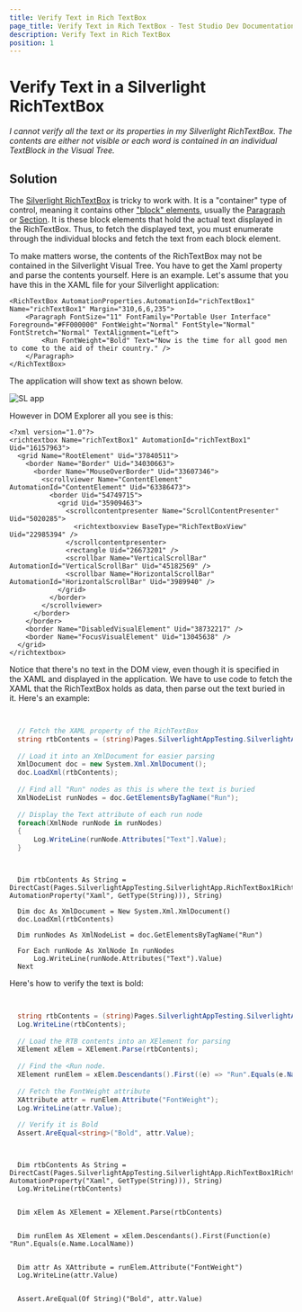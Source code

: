 ```yaml
---
title: Verify Text in Rich TextBox
page_title: Verify Text in Rich TextBox - Test Studio Dev Documentation
description: Verify Text in Rich TextBox
position: 1
---
```

# Verify Text in a Silverlight RichTextBox

_I cannot verify all the text or its properties in my Silverlight RichTextBox. The contents are either not visible or each word is contained in an individual TextBlock in the Visual Tree._

## Solution

The <a href="http://msdn.microsoft.com/en-us/library/system.windows.controls.richtextbox%28v=vs.95%29.aspx" target="_blank">Silverlight RichTextBox</a> is tricky to work with. It is a "container" type of control, meaning it contains other <a href="http://msdn.microsoft.com/en-us/library/system.windows.documents.block%28v=vs.95%29.aspx" target="_blank">"block" elements</a>, usually the <a href="http://msdn.microsoft.com/en-us/library/system.windows.documents.paragraph%28v=vs.95%29.aspx" target="_blank">Paragraph</a> or <a href="http://msdn.microsoft.com/en-us/library/system.windows.documents.section%28v=vs.95%29.aspx" target="_blank">Section</a>. It is these block elements that hold the actual text displayed in the RichTextBox. Thus, to fetch the displayed text, you must enumerate through the individual blocks and fetch the text from each block element.

To make matters worse, the contents of the RichTextBox may not be contained in the Silverlight Visual Tree. You have to get the Xaml property and parse the contents yourself. Here is an example. Let's assume that you have this in the XAML file for your Silverlight application:

````XAML
<RichTextBox AutomationProperties.AutomationId="richTextBox1" Name="richTextBox1" Margin="310,6,6,235">
    <Paragraph FontSize="11" FontFamily="Portable User Interface" Foreground="#FF000000" FontWeight="Normal" FontStyle="Normal" FontStretch="Normal" TextAlignment="Left">
        <Run FontWeight="Bold" Text="Now is the time for all good men to come to the aid of their country." />
    </Paragraph>
</RichTextBox>
````

The application will show text as shown below.

![SL app][1]

However in DOM Explorer all you see is this:

````XAML
<?xml version="1.0"?>
<richtextbox Name="richTextBox1" AutomationId="richTextBox1" Uid="16157963">
  <grid Name="RootElement" Uid="37840511">
    <border Name="Border" Uid="34030663">
      <border Name="MouseOverBorder" Uid="33607346">
        <scrollviewer Name="ContentElement" AutomationId="ContentElement" Uid="63386473">
          <border Uid="54749715">
            <grid Uid="35909463">
              <scrollcontentpresenter Name="ScrollContentPresenter" Uid="5020285">
                <richtextboxview BaseType="RichTextBoxView" Uid="22985394" />
              </scrollcontentpresenter>
              <rectangle Uid="26673201" />
              <scrollbar Name="VerticalScrollBar" AutomationId="VerticalScrollBar" Uid="45182569" />
              <scrollbar Name="HorizontalScrollBar" AutomationId="HorizontalScrollBar" Uid="3989940" />
            </grid>
          </border>
        </scrollviewer>
      </border>
    </border>
    <border Name="DisabledVisualElement" Uid="38732217" />
    <border Name="FocusVisualElement" Uid="13045638" />
  </grid>
</richtextbox>
````

Notice that there's no text in the DOM view, even though it is specified in the XAML and displayed in the application. We have to use code to fetch the XAML that the RichTextBox holds as data, then parse out the text buried in it. Here's an example:

````C#

  
  // Fetch the XAML property of the RichTextBox
  string rtbContents = (string)Pages.SilverlightAppTesting.SilverlightApp.RichTextBox1Richtextbox.GetProperty(new AutomationProperty("Xaml", typeof(string)));
  
  // Load it into an XmlDocument for easier parsing
  XmlDocument doc = new System.Xml.XmlDocument();
  doc.LoadXml(rtbContents);
  
  // Find all "Run" nodes as this is where the text is buried
  XmlNodeList runNodes = doc.GetElementsByTagName("Run");
  
  // Display the Text attribute of each run node
  foreach(XmlNode runNode in runNodes)
  {
      Log.WriteLine(runNode.Attributes["Text"].Value);
  }
````
````VB

  
  Dim rtbContents As String = DirectCast(Pages.SilverlightAppTesting.SilverlightApp.RichTextBox1Richtextbox.GetProperty(New AutomationProperty("Xaml", GetType(String))), String)
    
  Dim doc As XmlDocument = New System.Xml.XmlDocument()
  doc.LoadXml(rtbContents)
    
  Dim runNodes As XmlNodeList = doc.GetElementsByTagName("Run")
    
  For Each runNode As XmlNode In runNodes
      Log.WriteLine(runNode.Attributes("Text").Value)
  Next
````

Here's how to verify the text is bold:

````C#

  
  string rtbContents = (string)Pages.SilverlightAppTesting.SilverlightApp.RichTextBox1Richtextbox.GetProperty(new AutomationProperty("Xaml", typeof(string)));
  Log.WriteLine(rtbContents);
    
  // Load the RTB contents into an XElement for parsing
  XElement xElem = XElement.Parse(rtbContents);
  
  // Find the <Run node.
  XElement runElem = xElem.Descendants().First((e) => "Run".Equals(e.Name.LocalName));
  
  // Fetch the FontWeight attribute
  XAttribute attr = runElem.Attribute("FontWeight");
  Log.WriteLine(attr.Value);
  
  // Verify it is Bold
  Assert.AreEqual<string>("Bold", attr.Value);
````
````VB

  
  Dim rtbContents As String = DirectCast(Pages.SilverlightAppTesting.SilverlightApp.RichTextBox1Richtextbox.GetProperty(New AutomationProperty("Xaml", GetType(String))), String)
  Log.WriteLine(rtbContents)
    

  Dim xElem As XElement = XElement.Parse(rtbContents)
    

  Dim runElem As XElement = xElem.Descendants().First(Function(e) "Run".Equals(e.Name.LocalName))
    

  Dim attr As XAttribute = runElem.Attribute("FontWeight")
  Log.WriteLine(attr.Value)
    

  Assert.AreEqual(Of String)("Bold", attr.Value)
````

[1]: images/verify-text-in-rich-textbox/fig1.png